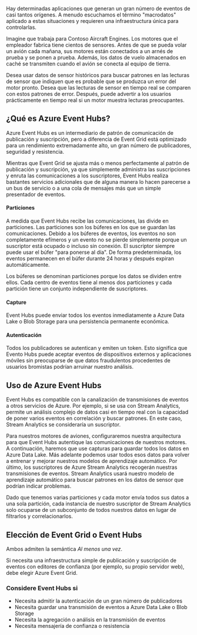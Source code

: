 Hay determinadas aplicaciones que generan un gran número de eventos de casi tantos orígenes. A menudo escuchamos el término "macrodatos" aplicado a estas situaciones y requieren una infraestructura única para controlarlas.

Imagine que trabaja para Contoso Aircraft Engines. Los motores que el empleador fabrica tiene cientos de sensores. Antes de que se pueda volar un avión cada mañana, sus motores están conectados a un arnés de prueba y se ponen a prueba. Además, los datos de vuelo almacenados en caché se transmiten cuando el avión se conecta al equipo de tierra.

Desea usar datos de sensor históricos para buscar patrones en las lecturas de sensor que indiquen que es probable que se produzca un error del motor pronto. Desea que las lecturas de sensor en tiempo real se comparen con estos patrones de error. Después, puede advertir a los usuarios prácticamente en tiempo real si un motor muestra lecturas preocupantes.

## <a name="what-is-azure-event-hubs"></a>¿Qué es Azure Event Hubs?

Azure Event Hubs es un intermediario de patrón de comunicación de publicación y suscripción, pero a diferencia de Event Grid está optimizado para un rendimiento extremadamente alto, un gran número de publicadores, seguridad y resistencia.

Mientras que Event Grid se ajusta más o menos perfectamente al patrón de publicación y suscripción, ya que simplemente administra las suscripciones y enruta las comunicaciones a los suscriptores, Event Hubs realiza bastantes servicios adicionales que de alguna manera lo hacen parecerse a un bus de servicio o a una cola de mensajes más que un simple presentador de eventos.

#### <a name="partitions"></a>Particiones ####
A medida que Event Hubs recibe las comunicaciones, las divide en particiones. Las particiones son los búferes en los que se guardan las comunicaciones. Debido a los búferes de eventos, los eventos no son completamente efímeros y un evento no se pierde simplemente porque un suscriptor está ocupado o incluso sin conexión. El suscriptor siempre puede usar el búfer "para ponerse al día". De forma predeterminada, los eventos permanecen en el búfer durante 24 horas y después expiran automáticamente.

Los búferes se denominan particiones porque los datos se dividen entre ellos. Cada centro de eventos tiene al menos dos particiones y cada partición tiene un conjunto independiente de suscriptores.

#### <a name="capture"></a>Capture ####
Event Hubs puede enviar todos los eventos inmediatamente a Azure Data Lake o Blob Storage para una persistencia permanente económica.

#### <a name="authentication"></a>Autenticación ####
Todos los publicadores se autentican y emiten un token. Esto significa que Evento Hubs puede aceptar eventos de dispositivos externos y aplicaciones móviles sin preocuparse de que datos fraudulentos procedentes de usuarios bromistas podrían arruinar nuestro análisis. 

## <a name="using-azure-event-hub"></a>Uso de Azure Event Hubs

Event Hubs es compatible con la canalización de transmisiones de eventos a otros servicios de Azure. Por ejemplo, si se usa con Stream Analytics, permite un análisis complejo de datos casi en tiempo real con la capacidad de poner varios eventos en correlación y buscar patrones. En este caso, Stream Analytics se consideraría un suscriptor.

Para nuestros motores de aviones, configuraremos nuestra arquitectura para que Event Hubs autentique las comunicaciones de nuestros motores. A continuación, haremos que use capturas para guardar todos los datos en Azure Data Lake. Más adelante podemos usar todos esos datos para volver a entrenar y mejorar nuestros modelos de aprendizaje automático. Por último, los suscriptores de Azure Stream Analytics recogerán nuestras transmisiones de eventos. Stream Analytics usará nuestro modelo de aprendizaje automático para buscar patrones en los datos de sensor que podrían indicar problemas.

Dado que tenemos varias particiones y cada motor envía todos sus datos a una sola partición, cada instancia de nuestro suscriptor de Stream Analytics solo ocuparse de un subconjunto de todos nuestros datos en lugar de filtrarlos y correlacionarlos.

## <a name="choose-event-grid-or-event-hub"></a>Elección de Event Grid o Event Hubs

Ambos admiten la semántica *Al menos una vez*.

Si necesita una infraestructura simple de publicación y suscripción de eventos con editores de confianza (por ejemplo, su propio servidor web), debe elegir Azure Event Grid.

### <a name="consider-event-hub-if"></a>Considere Event Hubs si
* Necesita admitir la autenticación de un gran número de publicadores
* Necesita guardar una transmisión de eventos a Azure Data Lake o Blob Storage
* Necesita la agregación o análisis en la transmisión de eventos
* Necesita mensajería de confianza o resistencia 
